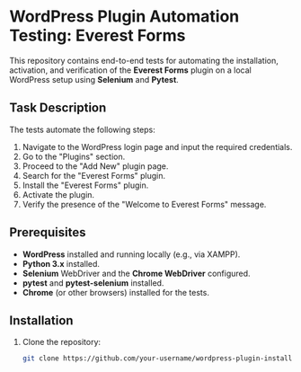 # WordPress Plugin Automation Testing: Everest Forms

This repository contains end-to-end tests for automating the installation, activation, and verification of the **Everest Forms** plugin on a local WordPress setup using **Selenium** and **Pytest**.

## Task Description
The tests automate the following steps:
1. Navigate to the WordPress login page and input the required credentials.
2. Go to the "Plugins" section.
3. Proceed to the "Add New" plugin page.
4. Search for the "Everest Forms" plugin.
5. Install the "Everest Forms" plugin.
6. Activate the plugin.
7. Verify the presence of the "Welcome to Everest Forms" message.

## Prerequisites
- **WordPress** installed and running locally (e.g., via XAMPP).
- **Python 3.x** installed.
- **Selenium** WebDriver and the **Chrome WebDriver** configured.
- **pytest** and **pytest-selenium** installed.
- **Chrome** (or other browsers) installed for the tests.

## Installation

1. Clone the repository:
   ```bash
   git clone https://github.com/your-username/wordpress-plugin-installation-test.git
